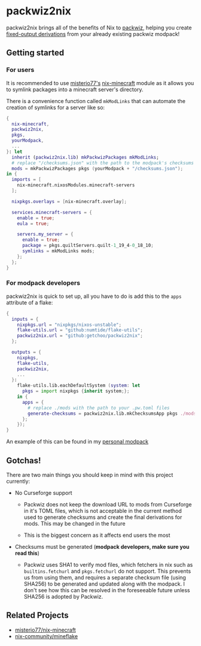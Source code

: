 # packwiz2nix

packwiz2nix brings all of the benefits of Nix to [packwiz](https://packwiz.infra.link/), helping you create
[fixed-output derivations](https://nixos.org/manual/nix/stable/language/advanced-attributes.html#adv-attr-outputHash) from
your already existing packwiz modpack!

## Getting started

### For users

It is recommended to use [misterio77's](https://github.com/Misterio77) [nix-minecraft](https://github.com/misterio77/nix-minecraft)
module as it allows you to symlink packages into a minecraft server's directory.

There is a convenience function called `mkModLinks` that can automate the creation of symlinks for a server like so:

```nix
{
  nix-minecraft,
  packwiz2nix,
  pkgs,
  yourModpack,
  ...
}: let
  inherit (packwiz2nix.lib) mkPackwizPackages mkModLinks;
  # replace "/checksums.json" with the path to the modpack's checksums file
  mods = mkPackwizPackages pkgs (yourModpack + "/checksums.json");
in {
  imports = [
    nix-minecraft.nixosModules.minecraft-servers
  ];

  nixpkgs.overlays = [nix-minecraft.overlay];

  services.minecraft-servers = {
    enable = true;
    eula = true;

    servers.my_server = {
      enable = true;
      package = pkgs.quiltServers.quilt-1_19_4-0_18_10;
      symlinks = mkModLinks mods;
    };
  };
}
```

### For modpack developers

packwiz2nix is quick to set up, all you have to do is add this to the `apps` attribute of a flake:

```nix
{
  inputs = {
    nixpkgs.url = "nixpkgs/nixos-unstable";
    flake-utils.url = "github:numtide/flake-utils";
    packwiz2nix.url = "github:getchoo/packwiz2nix";
  };

  outputs = {
    nixpkgs,
    flake-utils,
    packwiz2nix,
    ...
  }:
    flake-utils.lib.eachDefaultSystem (system: let
      pkgs = import nixpkgs {inherit system;};
    in {
      apps = {
        # replace ./mods with the path to your .pw.toml files
        generate-checksums = packwiz2nix.lib.mkChecksumsApp pkgs ./mods;
      };
    });
}
```

An example of this can be found in my [personal modpack](https://github.com/getchoo/modpack/blob/main/flake.nix)

## Gotchas!

There are two main things you should keep in mind with this project currently:

- No Curseforge support

  - Packwiz does not keep the download URL to mods from Curseforge in it's TOML files,
    which is not acceptable in the current method used to generate checksums and create
    the final derivations for mods. This may be changed in the future

  - This is the biggest concern as it affects end users the most

- Checksums must be generated (**modpack developers, make sure you read this**)
  - Packwiz uses SHA1 to verify mod files, which fetchers in nix such as `builtins.fetchurl`
    and `pkgs.fetchurl` do not support. This prevents us from using them, and requires a separate
    checksum file (using SHA256) to be generated and updated along with the modpack. I don't see
    how this can be resolved in the foreseeable future unless SHA256 is adopted by Packwiz.

## Related Projects

- [misterio77/nix-minecraft](https://github.com/misterio77/nix-minecraft)
- [nix-community/mineflake](https://github.com/nix-community/mineflake)
